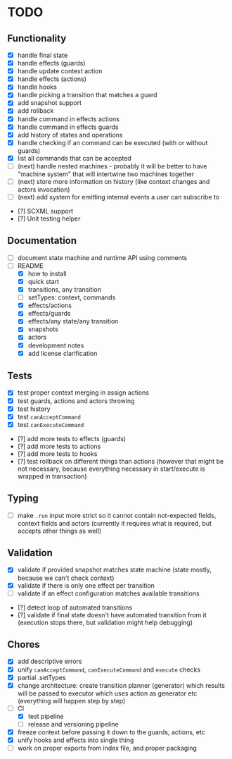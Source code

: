 # TODO

## Functionality

- [x] handle final state
- [x] handle effects (guards)
- [x] handle update context action
- [x] handle effects (actions)
- [x] handle hooks
- [x] handle picking a transition that matches a guard
- [x] add snapshot support
- [x] add rollback
- [x] handle command in effects actions
- [x] handle command in effects guards
- [x] add history of states and operations
- [x] handle checking if an command can be executed (with or without guards)
- [x] list all commands that can be accepted
- [ ] (next) handle nested machines - probably it will be better to have "machine system" that will intertwine two machines together
- [ ] (next) store more information on history (like context changes and actors invocation)
- [ ] (next) add system for emitting internal events a user can subscribe to
- [?] SCXML support
- [?] Unit testing helper

## Documentation

- [ ] document state machine and runtime API using comments
- [ ] README
  - [x] how to install
  - [x] quick start
  - [x] transitions, any transition
  - [ ] setTypes: context, commands
  - [x] effects/actions
  - [x] effects/guards
  - [x] effects/any state/any transition
  - [x] snapshots
  - [x] actors
  - [x] development notes
  - [x] add license clarification

## Tests

- [x] test proper context merging in assign actions
- [x] test guards, actions and actors throwing
- [x] test history
- [x] test `canAcceptCommand`
- [x] test `canExecuteCommand`
- [?] add more tests to effects (guards)
- [?] add more tests to actions
- [?] add more tests to hooks 
- [?] test rollback on different things than actions (however that might be not necessary, because everything necessary in start/execute is wrapped in transaction)

## Typing

- [ ] make `.run` input more strict so it cannot contain not-expected fields, context fields and actors (currently it requires what is required, but accepts other things as well)

## Validation

- [x] validate if provided snapshot matches state machine (state mostly, because we can't check context)
- [x] validate if there is only one effect per transition
- [ ] validate if an effect configuration matches available transitions
- [?] detect loop of automated transitions
- [?] validate if final state doesn't have automated transition from it (execution stops there, but validation might help debugging) 

## Chores

- [x] add descriptive errors
- [x] unify `canAcceptCommand`, `canExecuteCommand` and `execute` checks
- [x] partial .setTypes
- [x] change architecture: create transition planner (generator) which results will be passed to executor which uses action as generator etc (everything will happen step by step)
- [ ] CI
  - [x] test pipeline
  - [ ] release and versioning pipeline
- [x] freeze context before passing it down to the guards, actions, etc
- [x] unify hooks and effects into single thing
- [ ] work on proper exports from index file, and proper packaging
